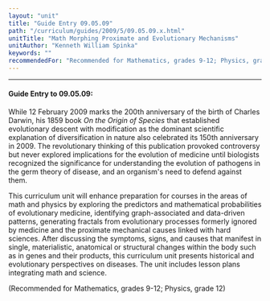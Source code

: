 ```yaml
---
layout: "unit"
title: "Guide Entry 09.05.09"
path: "/curriculum/guides/2009/5/09.05.09.x.html"
unitTitle: "Math Morphing Proximate and Evolutionary Mechanisms"
unitAuthor: "Kenneth William Spinka"
keywords: ""
recommendedFor: "Recommended for Mathematics, grades 9-12; Physics, grade 12"
---
```

<body>
<hr/>
 <h4>
  Guide Entry to 09.05.09:
 </h4>
 While 12 February 2009 marks the 200th anniversary of the birth of Charles Darwin, his 1859 book
 <i>
  On the Origin of Species
 </i>
 that established evolutionary descent with modification as the dominant scientific explanation of diversification in nature also celebrated its 150th anniversary in 2009. The revolutionary thinking of this publication provoked controversy but never explored implications for the evolution of medicine until biologists recognized the significance for understanding the evolution of pathogens in the germ theory of disease, and an organism's need to defend against them.
<p>
  This curriculum unit will enhance preparation for courses in the areas of math and physics by exploring the predictors and mathematical probabilities of evolutionary medicine, identifying graph-associated and data-driven patterns, generating fractals from evolutionary processes formerly ignored by medicine and the proximate mechanical causes linked with hard sciences. After discussing the symptoms, signs, and causes that manifest in single, materialistic, anatomical or structural changes within the body such as in genes and their products, this curriculum unit presents historical and evolutionary perspectives on diseases. The unit includes lesson plans integrating math and science.
 </p>
<p>
  (Recommended for Mathematics, grades 9-12; Physics, grade 12)
 </p>












</body>